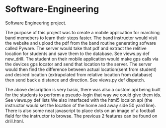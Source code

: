 Software-Engineering
====================

Software Engineering project. 

The purpose of this project was to create a mobile application for marching band memebers to learn their steps faster.
The band instructor would visit the website and upload the pdf from the band routine generating sofware called Pyware.
The server would take that pdf and extract the relitive location for students and save them to the database. See views.py def new_drill.
The student on their mobile application would make gps calls via the devices gps locator and send that location to the server. 
The server would then find the difference between actual location(sent from student) and desired location
(extrapolated from relative location from database) then send back a distance and direction. See views.py def dispatch.

The above description is very basic, there was also a custom api being built for the students to perform a pseudo-login that way we could give them ids. See views.py def lists 
We also interfaced with the html5 locaion api (the instructor would set the location of the home and away side 50 yard line).
There is also some neat javascript to place dots on an image of a football field for the instructor to browse. The previous 2 features can be found on drill.html. 
